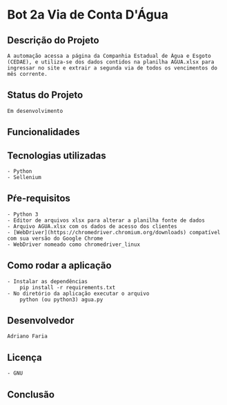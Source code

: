 # Bot 2a Via de Conta D'Água
    
## Descrição do Projeto
    A automação acessa a página da Companhia Estadual de Água e Esgoto (CEDAE), e utiliza-se dos dados contidos na planilha AGUA.xlsx para ingressar no site e extrair a segunda via de todos os vencimentos do mês corrente.

## Status do Projeto
    Em desenvolvimento

## Funcionalidades
    
## Tecnologias utilizadas
    - Python
    - Sellenium

## Pŕe-requisitos
    - Python 3
    - Editor de arquivos xlsx para alterar a planilha fonte de dados
    - Arquivo AGUA.xlsx com os dados de acesso dos clientes
    - [WebDriver](https://chromedriver.chromium.org/downloads) compatível com sua versão do Google Chrome
    - WebDriver nomeado como chromedriver_linux

## Como rodar a aplicação
    - Instalar as dependências
        pip install -r requirements.txt
    - No diretório da aplicação executar o arquivo
        python (ou python3) agua.py 
    
## Desenvolvedor
    Adriano Faria

## Licença
    - GNU

## Conclusão
